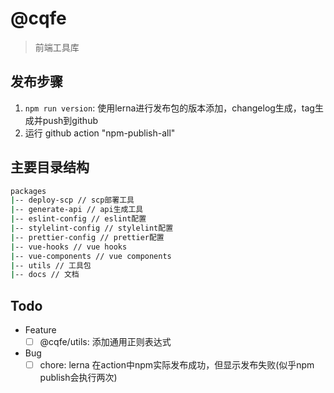 # @cqfe

> 前端工具库

## 发布步骤

1. `npm run version`: 使用lerna进行发布包的版本添加，changelog生成，tag生成并push到github
2. 运行 github action "npm-publish-all"

## 主要目录结构

```bash
packages
|-- deploy-scp // scp部署工具
|-- generate-api // api生成工具
|-- eslint-config // eslint配置
|-- stylelint-config // stylelint配置
|-- prettier-config // prettier配置
|-- vue-hooks // vue hooks
|-- vue-components // vue components
|-- utils // 工具包
|-- docs // 文档
```

## Todo

- Feature
  - [ ] @cqfe/utils: 添加通用正则表达式
- Bug
  - [ ] chore: lerna 在action中npm实际发布成功，但显示发布失败(似乎npm publish会执行两次)
